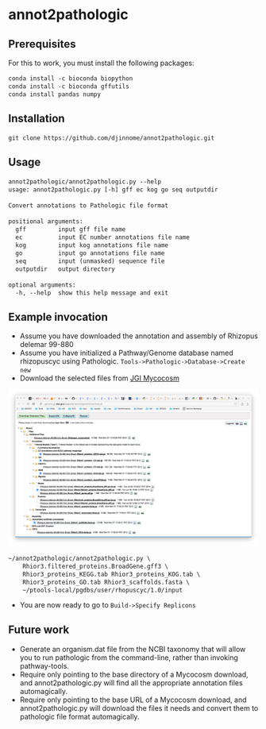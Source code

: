 # annot2pathologic

## Prerequisites

For this to work, you must install the following packages:

```
conda install -c bioconda biopython
conda install -c bioconda gffutils
conda install pandas numpy
```

## Installation

```
git clone https://github.com/djinnome/annot2pathologic.git
```

## Usage


```
annot2pathologic/annot2pathologic.py --help
usage: annot2pathologic.py [-h] gff ec kog go seq outputdir

Convert annotations to Pathologic file format

positional arguments:
  gff         input gff file name
  ec          input EC number annotations file name
  kog         input kog annotations file name
  go          input go annotations file name
  seq         input (unmasked) sequence file
  outputdir   output directory

optional arguments:
  -h, --help  show this help message and exit
```

## Example invocation

* Assume you have downloaded the annotation and assembly of Rhizopus delemar  99-880
* Assume you have initialized a Pathway/Genome database named rhizopuscyc using Pathologic. `Tools->Pathologic->Database->Create new`
* Download the selected files from [JGI Mycocosm](http://genome.jgi.doe.gov/pages/dynamicOrganismDownload.jsf?organism=Rhior3)

![JGI Mycocosm Rhior3](Rhior3.png "JGI Mycocosm Rhior3 Download")


```
~/annot2pathologic/annot2pathologic.py \
    Rhior3.filtered_proteins.BroadGene.gff3 \
    Rhior3_proteins_KEGG.tab Rhior3_proteins_KOG.tab \
    Rhior3_proteins_GO.tab Rhior3_scaffolds.fasta \
    ~/ptools-local/pgdbs/user/rhopuscyc/1.0/input
```


* You are now ready to go to `Build->Specify Replicons`


## Future work
* Generate an organism.dat file from the NCBI taxonomy that will allow you to run pathologic from the command-line, rather than invoking pathway-tools.
* Require only pointing to the base directory of a Mycocosm download, and annot2pathologic.py will find all the appropriate annotation files automagically.
* Require only pointing to the base URL of a Mycocosm download, and annot2pathologic.py will download the files it needs and convert them to pathologic file format automagically.